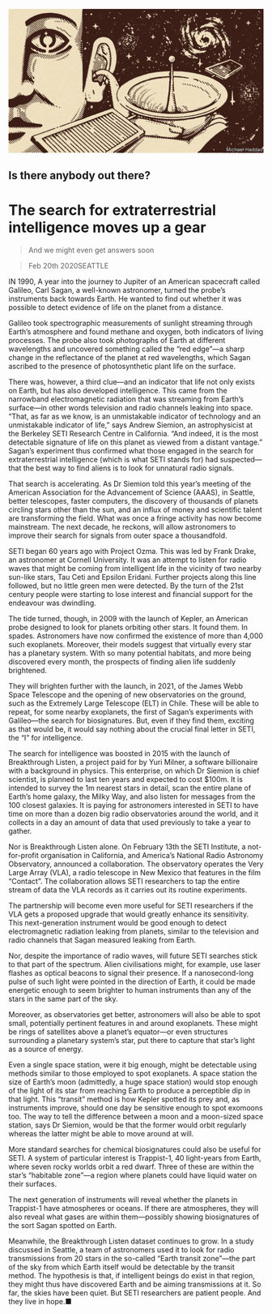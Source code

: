 ![](./images/20200222_STD001_0.jpg)

## Is there anybody out there?

# The search for extraterrestrial intelligence moves up a gear

> And we might even get answers soon

> Feb 20th 2020SEATTLE

IN 1990, A year into the journey to Jupiter of an American spacecraft called Galileo, Carl Sagan, a well-known astronomer, turned the probe’s instruments back towards Earth. He wanted to find out whether it was possible to detect evidence of life on the planet from a distance.

Galileo took spectrographic measurements of sunlight streaming through Earth’s atmosphere and found methane and oxygen, both indicators of living processes. The probe also took photographs of Earth at different wavelengths and uncovered something called the “red edge”—a sharp change in the reflectance of the planet at red wavelengths, which Sagan ascribed to the presence of photosynthetic plant life on the surface.

There was, however, a third clue—and an indicator that life not only exists on Earth, but has also developed intelligence. This came from the narrowband electromagnetic radiation that was streaming from Earth’s surface—in other words television and radio channels leaking into space. “That, as far as we know, is an unmistakable indicator of technology and an unmistakable indicator of life,” says Andrew Siemion, an astrophysicist at the Berkeley SETI Research Centre in California. “And indeed, it is the most detectable signature of life on this planet as viewed from a distant vantage.” Sagan’s experiment thus confirmed what those engaged in the search for extraterrestrial intelligence (which is what SETI stands for) had suspected—that the best way to find aliens is to look for unnatural radio signals.

That search is accelerating. As Dr Siemion told this year’s meeting of the American Association for the Advancement of Science (AAAS), in Seattle, better telescopes, faster computers, the discovery of thousands of planets circling stars other than the sun, and an influx of money and scientific talent are transforming the field. What was once a fringe activity has now become mainstream. The next decade, he reckons, will allow astronomers to improve their search for signals from outer space a thousandfold.



SETI began 60 years ago with Project Ozma. This was led by Frank Drake, an astronomer at Cornell University. It was an attempt to listen for radio waves that might be coming from intelligent life in the vicinity of two nearby sun-like stars, Tau Ceti and Epsilon Eridani. Further projects along this line followed, but no little green men were detected. By the turn of the 21st century people were starting to lose interest and financial support for the endeavour was dwindling.

The tide turned, though, in 2009 with the launch of Kepler, an American probe designed to look for planets orbiting other stars. It found them. In spades. Astronomers have now confirmed the existence of more than 4,000 such exoplanets. Moreover, their models suggest that virtually every star has a planetary system. With so many potential habitats, and more being discovered every month, the prospects of finding alien life suddenly brightened.

They will brighten further with the launch, in 2021, of the James Webb Space Telescope and the opening of new observatories on the ground, such as the Extremely Large Telescope (ELT) in Chile. These will be able to repeat, for some nearby exoplanets, the first of Sagan’s experiments with Galileo—the search for biosignatures. But, even if they find them, exciting as that would be, it would say nothing about the crucial final letter in SETI, the “I” for intelligence.

The search for intelligence was boosted in 2015 with the launch of Breakthrough Listen, a project paid for by Yuri Milner, a software billionaire with a background in physics. This enterprise, on which Dr Siemion is chief scientist, is planned to last ten years and expected to cost $100m. It is intended to survey the 1m nearest stars in detail, scan the entire plane of Earth’s home galaxy, the Milky Way, and also listen for messages from the 100 closest galaxies. It is paying for astronomers interested in SETI to have time on more than a dozen big radio observatories around the world, and it collects in a day an amount of data that used previously to take a year to gather.

Nor is Breakthrough Listen alone. On February 13th the SETI Institute, a not-for-profit organisation in California, and America’s National Radio Astronomy Observatory, announced a collaboration. The observatory operates the Very Large Array (VLA), a radio telescope in New Mexico that features in the film “Contact”. The collaboration allows SETI researchers to tap the entire stream of data the VLA records as it carries out its routine experiments.

The partnership will become even more useful for SETI researchers if the VLA gets a proposed upgrade that would greatly enhance its sensitivity. This next-generation instrument would be good enough to detect electromagnetic radiation leaking from planets, similar to the television and radio channels that Sagan measured leaking from Earth.

Nor, despite the importance of radio waves, will future SETI searches stick to that part of the spectrum. Alien civilisations might, for example, use laser flashes as optical beacons to signal their presence. If a nanosecond-long pulse of such light were pointed in the direction of Earth, it could be made energetic enough to seem brighter to human instruments than any of the stars in the same part of the sky.

Moreover, as observatories get better, astronomers will also be able to spot small, potentially pertinent features in and around exoplanets. These might be rings of satellites above a planet’s equator—or even structures surrounding a planetary system’s star, put there to capture that star’s light as a source of energy.

Even a single space station, were it big enough, might be detectable using methods similar to those employed to spot exoplanets. A space station the size of Earth’s moon (admittedly, a huge space station) would stop enough of the light of its star from reaching Earth to produce a perceptible dip in that light. This “transit” method is how Kepler spotted its prey and, as instruments improve, should one day be sensitive enough to spot exomoons too. The way to tell the difference between a moon and a moon-sized space station, says Dr Siemion, would be that the former would orbit regularly whereas the latter might be able to move around at will.

More standard searches for chemical biosignatures could also be useful for SETI. A system of particular interest is Trappist-1, 40 light-years from Earth, where seven rocky worlds orbit a red dwarf. Three of these are within the star’s “habitable zone”—a region where planets could have liquid water on their surfaces.

The next generation of instruments will reveal whether the planets in Trappist-1 have atmospheres or oceans. If there are atmospheres, they will also reveal what gases are within them—possibly showing biosignatures of the sort Sagan spotted on Earth.

Meanwhile, the Breakthrough Listen dataset continues to grow. In a study discussed in Seattle, a team of astronomers used it to look for radio transmissions from 20 stars in the so-called “Earth transit zone”—the part of the sky from which Earth itself would be detectable by the transit method. The hypothesis is that, if intelligent beings do exist in that region, they might thus have discovered Earth and be aiming transmissions at it. So far, the skies have been quiet. But SETI researchers are patient people. And they live in hope.■